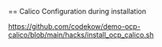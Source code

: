 == Calico Configuration during installation


https://github.com/codekow/demo-ocp-calico/blob/main/hacks/install_ocp_calico.sh

